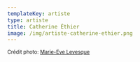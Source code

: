 ```yaml
---
templateKey: artiste
type: artiste
title: Catherine Éthier
image: /img/artiste-catherine-ethier.png
---
```

<small>Crédit photo: [Marie-Eve Levesque](https://www.mariphotographe.com/)</small>
